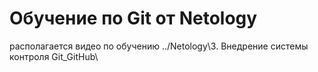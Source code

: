 # Обучение по Git от Netology
располагается видео по обучению ../Netology\3. Внедрение системы контроля Git_GitHub\ 
